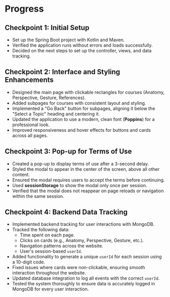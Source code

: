 # Progress

## Checkpoint 1: Initial Setup
- Set up the Spring Boot project with Kotlin and Maven.
- Verified the application runs without errors and loads successfully.
- Decided on the next steps to set up the controller, views, and data tracking.

## Checkpoint 2: Interface and Styling Enhancements
- Designed the main page with clickable rectangles for courses (Anatomy, Perspective, Gesture, References).
- Added subpages for courses with consistent layout and styling.
- Implemented a "Go Back" button for subpages, aligning it below the "Select a Topic" heading and centering it.
- Updated the application to use a modern, clean font (**Poppins**) for a professional look.
- Improved responsiveness and hover effects for buttons and cards across all pages.

## Checkpoint 3: Pop-up for Terms of Use
- Created a pop-up to display terms of use after a 3-second delay.
- Styled the modal to appear in the center of the screen, above all other content.
- Ensured the modal requires users to accept the terms before continuing.
- Used **sessionStorage** to show the modal only once per session.
- Verified that the modal does not reappear on page reloads or navigation within the same session.

## Checkpoint 4: Backend Data Tracking
- Implemented backend tracking for user interactions with MongoDB.
- Tracked the following data:
    - Time spent on each page.
    - Clicks on cards (e.g., Anatomy, Perspective, Gesture, etc.).
    - Navigation patterns across the website.
    - User's session-based `userId`.
- Added functionality to generate a unique `userId` for each session using a 10-digit code.
- Fixed issues where cards were non-clickable, ensuring smooth interaction throughout the website.
- Updated database integration to log all events with the correct `userId`.
- Tested the system thoroughly to ensure data is accurately logged in MongoDB for every user interaction.